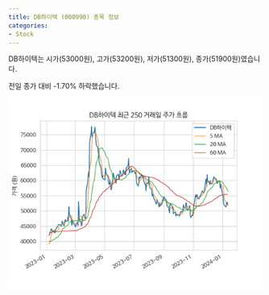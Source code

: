 ```yaml
---
title: DB하이텍 (000990) 종목 정보
categories:
- Stock
---
```


DB하이텍는 시가(53000원), 고가(53200원), 저가(51300원), 종가(51900원)였습니다.

전일 종가 대비 -1.70% 하락했습니다.

<!-- more -->

![000990](/assets/images/stock/000990.png)